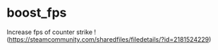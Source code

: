 # boost_fps
Increase fps of counter strike
!(https://steamcommunity.com/sharedfiles/filedetails/?id=2181524229)
